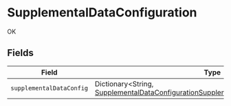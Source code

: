 # SupplementalDataConfiguration

OK


## Fields

| Field                                                                                                                                                                           | Type                                                                                                                                                                            | Required                                                                                                                                                                        | Description                                                                                                                                                                     |
| ------------------------------------------------------------------------------------------------------------------------------------------------------------------------------- | ------------------------------------------------------------------------------------------------------------------------------------------------------------------------------- | ------------------------------------------------------------------------------------------------------------------------------------------------------------------------------- | ------------------------------------------------------------------------------------------------------------------------------------------------------------------------------- |
| `supplementalDataConfig`                                                                                                                                                        | Dictionary<String, [SupplementalDataConfigurationSupplementalDataSourceConfiguration](../../models/shared/SupplementalDataConfigurationSupplementalDataSourceConfiguration.md)> | :heavy_minus_sign:                                                                                                                                                              | N/A                                                                                                                                                                             |